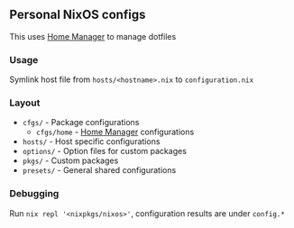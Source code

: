 ## Personal NixOS configs

This uses [Home Manager](https://github.com/rycee/home-manager) to manage
dotfiles

### Usage
Symlink host file from `hosts/<hostname>.nix` to `configuration.nix`

### Layout
- `cfgs/` - Package configurations
  - `cfgs/home` - [Home Manager](https://github.com/rycee/home-manager) configurations
- `hosts/` - Host specific configurations
- `options/` - Option files for custom packages
- `pkgs/` - Custom packages
- `presets/` - General shared configurations

### Debugging
Run `nix repl '<nixpkgs/nixos>'`, configuration results are under `config.*`
